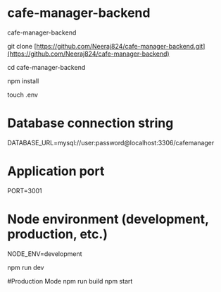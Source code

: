 # cafe-manager-backend
cafe-manager-backend

git clone [https://github.com/Neeraj824/cafe-manager-backend.git](https://github.com/Neeraj824/cafe-manager-backend)

cd cafe-manager-backend

npm install


touch .env

# Database connection string
DATABASE_URL=mysql://user:password@localhost:3306/cafemanager

# Application port
PORT=3001

# Node environment (development, production, etc.)
NODE_ENV=development

npm run dev

#Production Mode
npm run build
npm start
